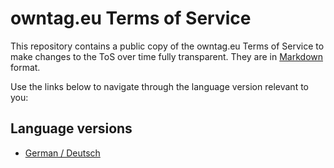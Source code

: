 # owntag.eu Terms of Service

This repository contains a public copy of the owntag.eu Terms of Service to make changes to the ToS 
over time fully transparent.
They are in [Markdown](https://de.wikipedia.org/wiki/Markdown) format.

Use the links below to navigate through the language version relevant to you:

## Language versions

* [German / Deutsch](/de.md)